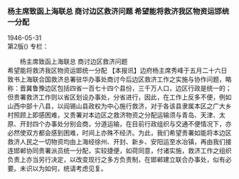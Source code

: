 ### 杨主席致函上海联总  商讨边区救济问题  希望能将救济我区物资运邯统一分配  

1946-05-31  
第2版()
专栏：

　　杨主席致函上海联总
    商讨边区救济问题           
    希望能将救济我区物资运邯统一分配
    【本报讯】边府杨主席秀峰于五月二十六日致书上海联合国救济总署驻华办事处商讨今后边区救济工作之实施与协作问题，略称：晋冀鲁豫边区包括四省一百七十四个县份，三千万人口，边区行政是统一的；但贵署救济工作则以省区划设办事处，分省进行，因此，在工作上反多不便，例如山西中部十八县，以阎锡山县政权为中心施行救济，对于各该县隶属本区之广大乡村照顾上即感困难，又贵署对本边区之救济物资之分配运输须与青岛、天津、太原、开封四个办事处分别会商，分道运输，在目前行政组织与交通不便情况下，亦必然使双方都会感到困难，时间上亦殊不经济。为此，我们希望贵署如能将本边区救济人民之一切物资均由上海经徐州、开封、新乡、安阳运至水冶镇，再由我们接连邯郸协同贵署派员统一分配，实较捷便，如荷同意，付诸实施，救济工作之组织负责上亦当另行决定，以改变现行之多方负责制，在邯郸建立联合办事处，似有必要。未识以为如何，统请考虑见复。  
